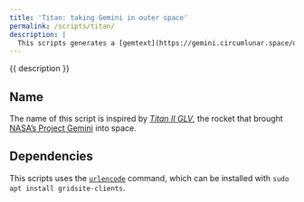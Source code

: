 ```yaml
---
title: 'Titan: taking Gemini in outer space'
permalink: /scripts/titan/
description: |
  This scripts generates a [gemtext](https://gemini.circumlunar.space/docs/gemtext.gmi 'A quick introduction to "gemtext" markup') version of tommi.space and publishes it via [gemserv](https://github.com/YunoHost-Apps/gemserv_ynh 'gemserv YunoHost package') on [[Xplosion Server]].
---
```

{{ description }}

## Name

The name of this script is inspired by <cite>[Titan II GLV](https://en.wikipedia.org/wiki/Titan_II_GLV 'Titan II GLV (Gemini Launch Vehicle) on Wikipedia')</cite>, the rocket that brought [NASA’s Project Gemini](https://wikiless.tiekoetter.com/wiki/Project_Gemini 'Project Gemini on Wikipedia') into space.

## Dependencies

This scripts uses the [`urlencode`](https://linux.die.net/man/1/urlencode 'urlencode(1) man page') command, which can be installed with `sudo apt install gridsite-clients`.
